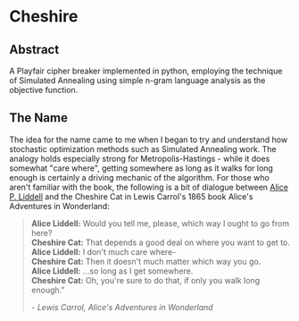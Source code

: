 # Cheshire

## Abstract

A Playfair cipher breaker implemented in python, employing the technique of Simulated Annealing using simple n-gram language analysis as the objective function.

## The Name

The idea for the name came to me when I began to try and understand how stochastic optimization methods such as Simulated Annealing work. The analogy holds especially strong for Metropolis-Hastings - while it does somewhat "care where", getting somewhere as long as it walks for long enough is certainly a driving mechanic of the algorithm. For those who aren't familiar with the book, the following is a bit of dialogue between [Alice P. Liddell](https://www.historytoday.com/archive/alice-wonderland-story-first-told) and the Cheshire Cat in Lewis Carrol's 1865 book Alice's Adventures in Wonderland:

> **Alice Liddell:** Would you tell me, please, which way I ought to go from here?  
> **Cheshire Cat:** That depends a good deal on where you want to get to.  
> **Alice Liddell:** I don't much care where-  
> **Cheshire Cat:** Then it doesn't much matter which way you go.  
> **Alice Liddell:** ...so long as I get somewhere.  
> **Cheshire Cat:** Oh, you're sure to do that, if only you walk long enough."
> 
> _- Lewis Carrol, Alice's Adventures in Wonderland_

